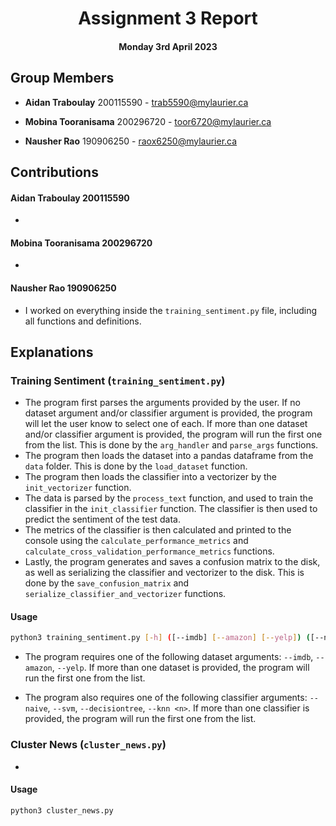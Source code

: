 
<div align="center">



# Assignment 3 Report



#### Monday 3rd April 2023



</div>



## Group Members

*  **Aidan Traboulay** 200115590 - trab5590@mylaurier.ca

*  **Mobina Tooranisama** 200296720 - toor6720@mylaurier.ca

*  **Nausher Rao** 190906250 - raox6250@mylaurier.ca



## Contributions
 #### **Aidan Traboulay** 200115590
 -

####  **Mobina Tooranisama** 200296720
-

####  **Nausher Rao** 190906250
- I worked on everything inside the `training_sentiment.py` file, including all functions and definitions.


## Explanations


### Training Sentiment (`training_sentiment.py`)
- The program first parses the arguments provided by the user. If no dataset argument and/or classifier argument is provided, the program will let the user know to select one of each. If more than one dataset and/or classifier argument is provided, the program will run the first one from the list. This is done by the `arg_handler` and `parse_args` functions.
- The program then loads the dataset into a pandas dataframe from the `data` folder. This is done by the `load_dataset` function.
- The program then loads the classifier into a vectorizer by the `init_vectorizer` function.
- The data is parsed by the `process_text` function, and used to train the classifier in the `init_classifier` function. The classifier is then used to predict the sentiment of the test data.
- The metrics of the classifier is then calculated and printed to the console using the `calculate_performance_metrics` and `calculate_cross_validation_performance_metrics` functions.
- Lastly, the program generates and saves a confusion matrix to the disk, as well as serializing the classifier and vectorizer to the disk. This is done by the `save_confusion_matrix` and `serialize_classifier_and_vectorizer` functions.
#### Usage
```sh
python3 training_sentiment.py [-h] ([--imdb] [--amazon] [--yelp]) ([--naive] [--svm] [--decisiontree] [--knn <n>])
```
- The program requires one of the following dataset arguments: `--imdb`, `--amazon`, `--yelp`. If more than one dataset is provided, the program will run the first one from the list.

- The program also requires one of the following classifier arguments: `--naive`, `--svm`, `--decisiontree`, `--knn <n>`. If more than one classifier is provided, the program will run the first one from the list.

### Cluster News (`cluster_news.py`)
-

#### Usage
```sh
python3 cluster_news.py
```
